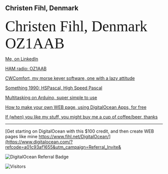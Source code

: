 ## Christen Fihl, Denmark


<font size=48.0pt; face="Monotype Corsiva">Christen Fihl, Denmark  OZ1AAB</font>


[Me, on LinkedIn](https://www.linkedin.com/in/christenfihl/)

[HAM radio: OZ1AAB](/oz1aab/)

[CWComfort, my morse keyer software, one with a lazy attitude](/cw/)

[Something 1990: HSPascal, High Speed Pascal](/HSPascal/)

[Multitasking on Arduino, super simple to use](/hsCoRoutines/)

[How to make your own WEB page, using DigitalOcean Apps, for free](/DigitalOcean/)

[If (when) you like my stuff, you might buy me a cup of coffee/beer, thanks](https://www.buymeacoffee.com/Fihl)

---

[Get starting on DigitalOcean with this $100 credit, and then create WEB pages like mine https://www.fihl.net/DigitalOcean/](https://www.digitalocean.com/?refcode=a01c93af1655&utm_campaign=Referral_Invite&

![DigitalOcean Referral Badge](https://web-platforms.sfo2.digitaloceanspaces.com/WWW/Badge%203.svg)

![Visitors](https://s11.flagcounter.com/map/SLQM/size_t/txt_000000/border_CCCCCC/pageviews_1/viewers_Christen+Fihl/flags_0/)
<!-- href="https://info.flagcounter.com/4ErU -->
